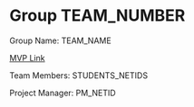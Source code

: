 # Group TEAM_NUMBER
Group Name: TEAM_NAME

[MVP Link](https://docs.google.com/document/d/1vCCad6SsudPw6WHdfyEJgRxZXe4fdXkcXDnRkcpO34w/edit?usp=sharing)

Team Members: STUDENTS_NETIDS

Project Manager: PM_NETID
